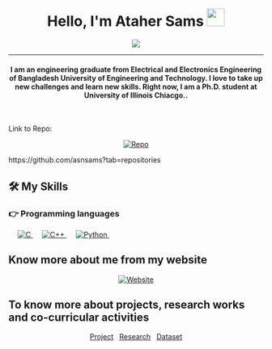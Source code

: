 
<head>
  <meta name="google-site-verification" content="f1kc537pLQWwNrtbOFQzxqRoQa5kd11JfufzfnZjf-w" />
 </head>

<h1 align="center">Hello, I'm Ataher Sams <img src="https://media.giphy.com/media/hvRJCLFzcasrR4ia7z/giphy.gif" width="35"></h1>
<p align="center">
  <a href="https://github.com/DenverCoder1/readme-typing-svg"><img src="https://readme-typing-svg.herokuapp.com?lines=Electrical+and+Electronics+Engineering;DS%20|%20AI%20|%20ML%20Enthusiast;Travel%20Enthusiast%20&center=true&width=500&height=50"></a>
</p>
<hr/>
<h4 align="center">I am an engineering graduate from Electrical and Electronics Engineering of Bangladesh University of Engineering and Technology. I love to take up new challenges and learn new skills. Right now, I am a Ph.D. student at University of Illinois Chiacgo..</h4>
<br>

Link to Repo: 
<p align="center">
  <a href="[https://asnsams.github.io/](https://github.com/asnsams?tab=repositories)"><img src="https://asnsams.github.io/images/logo.jpg" alt="Repo"/></a>
</p>
https://github.com/asnsams?tab=repositories



## 🛠️ My Skills

### 👉 Programming languages

<p align="left"> 
  &emsp; 
  <a href="https://www.cprogramming.com/" target="_blank"> 
    <img alt="C" src="https://img.shields.io/badge/C%20-%232370ED.svg?logo=c&logoColor=white">
  </a> 
  &emsp;
  <a href="https://www.w3schools.com/cpp/" target="_blank"> 
    <img alt="C++" src="https://img.shields.io/badge/C++%20-%2300599C.svg?logo=c%2B%2B&logoColor=white">
  </a> 
  &emsp;
   <a href="https://www.python.org" target="_blank">
    <img alt="Python" src="https://img.shields.io/badge/Python%20-%2314354C.svg?logo=python&logoColor=white">
  </a>
  &emsp;
</p>

## Know more about me from my website
<p align="center">
  <a href="https://asnsams.github.io/"><img src="https://asnsams.github.io/images/logo.jpg" alt="Website"/></a>
</p>

## To know more about projects, research works and co-curricular activities
<p align="center">
  <a href="https://asnsams.github.io/Academic-Projects.html">Project</a> 
  &nbsp
  <a href="https://asnsams.github.io/Publications.html">Research</a>
  &nbsp
  <a href="https://asnsams.github.io/Dataset-and-Tools.html">Dataset</a>
</p>

